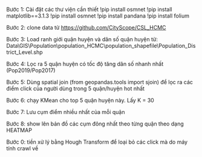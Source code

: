 Bước 1: Cài đặt các thư viện cần thiết
!pip install osmnet
!pip install matplotlib==3.1.3
!pip install osmnet
!pip install pandana
!pip install folium

Bước 2: clone data từ https://github.com/CityScope/CSL_HCMC

Bước 3: Load ranh giới quận huyện và dân số quận huyện từ: Data\GIS\Population\population_HCMC\population_shapefile\Population_District_Level.shp

Bước 4: Lọc ra 5 quận huyện có tốc độ tăng dân số nhanh nhất (Pop2019/Pop2017)

Bước 5: Dùng spatial join (from geopandas.tools import sjoin) để lọc ra các điểm click của người dùng trong 5 quận/huyện hot nhất

Bước 6: chạy KMean cho top 5 quận huyện này. Lấy K = 30

Bước 7: Lưu cụm điểm nhiều nhất của mỗi quận

Bước 8: show lên bản đồ các cụm đông nhất theo từng quận theo dạng HEATMAP

Bước 0: tiền xử lý bằng Hough Transform để loại bỏ các click mà do máy tính crawl về
